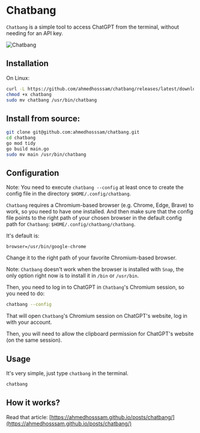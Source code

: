 # Chatbang

`Chatbang` is a simple tool to access ChatGPT from the terminal, without needing for an API key.

![Chatbang](./assets/chatbang.png)

## Installation

On Linux:

```bash
curl -L https://github.com/ahmedhosssam/chatbang/releases/latest/download/chatbang -o chatbang
chmod +x chatbang
sudo mv chatbang /usr/bin/chatbang
```

## Install from source:

```bash
git clone git@github.com:ahmedhosssam/chatbang.git
cd chatbang
go mod tidy
go build main.go
sudo mv main /usr/bin/chatbang
```

## Configuration

Note: You need to execute `chatbang --config` at least once to create the config file in the directory `$HOME/.config/chatbang`.

`Chatbang` requires a Chromium-based browser (e.g. Chrome, Edge, Brave) to work, so you need to have one installed. And then make sure that the config file points to the right path of your chosen browser in the default config path for `Chatbang`: `$HOME/.config/chatbang/chatbang`.

It's default is:
```
browser=/usr/bin/google-chrome
```

Change it to the right path of your favorite Chromium-based browser.

Note: `Chatbang` doesn't work when the browser is installed with `Snap`, the only option right now is to install it in `/bin` or `/usr/bin`.

Then, you need to log in to ChatGPT in `Chatbang`'s Chromium session, so you need to do:
```bash
chatbang --config
```
That will open `Chatbang`'s Chromium session on ChatGPT's website, log in with your account.

Then, you will need to allow the clipboard permission for ChatGPT's website (on the same session).

## Usage

It's very simple, just type `chatbang` in the terminal.
```bash
chatbang
```

## How it works?

Read that article: [https://ahmedhosssam.github.io/posts/chatbang/](https://ahmedhosssam.github.io/posts/chatbang/)
